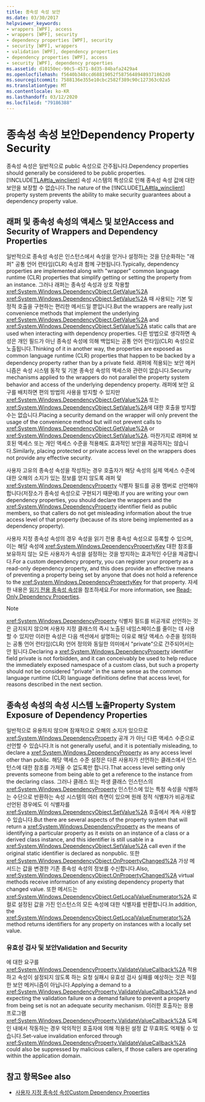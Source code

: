 ```yaml
---
title: 종속성 속성 보안
ms.date: 03/30/2017
helpviewer_keywords:
- wrappers [WPF], access
- wrappers [WPF], security
- dependency properties [WPF], security
- security [WPF], wrappers
- validation [WPF], dependency properties
- dependency properties [WPF], access
- security [WPF], dependency properties
ms.assetid: d10150ec-90c5-4571-8d35-84bafa2429a4
ms.openlocfilehash: f5640b348ccd68819052f58756489489371862d0
ms.sourcegitcommit: 7588136e355e10cbc2582f389c90c127363c02a5
ms.translationtype: MT
ms.contentlocale: ko-KR
ms.lasthandoff: 03/12/2020
ms.locfileid: "79186388"
---
```

# <a name="dependency-property-security"></a><span data-ttu-id="ed4e7-102">종속성 속성 보안</span><span class="sxs-lookup"><span data-stu-id="ed4e7-102">Dependency Property Security</span></span>
<span data-ttu-id="ed4e7-103">종속성 속성은 일반적으로 public 속성으로 간주됩니다.</span><span class="sxs-lookup"><span data-stu-id="ed4e7-103">Dependency properties should generally be considered to be public properties.</span></span> <span data-ttu-id="ed4e7-104">[!INCLUDE[TLA#tla_winclient](../../../../includes/tlasharptla-winclient-md.md)] 속성 시스템의 특성으로 인해 종속성 속성 값에 대한 보안을 보장할 수 없습니다.</span><span class="sxs-lookup"><span data-stu-id="ed4e7-104">The nature of the [!INCLUDE[TLA#tla_winclient](../../../../includes/tlasharptla-winclient-md.md)] property system prevents the ability to make security guarantees about a dependency property value.</span></span>  

<a name="AccessSecurity"></a>
## <a name="access-and-security-of-wrappers-and-dependency-properties"></a><span data-ttu-id="ed4e7-105">래퍼 및 종속성 속성의 액세스 및 보안</span><span class="sxs-lookup"><span data-stu-id="ed4e7-105">Access and Security of Wrappers and Dependency Properties</span></span>  
 <span data-ttu-id="ed4e7-106">일반적으로 종속성 속성은 인스턴스에서 속성을 얻거나 설정하는 것을 단순화하는 "래퍼" 공통 언어 런타임(CLR) 속성과 함께 구현됩니다.</span><span class="sxs-lookup"><span data-stu-id="ed4e7-106">Typically, dependency properties are implemented along with "wrapper" common language runtime (CLR) properties that simplify getting or setting the property from an instance.</span></span> <span data-ttu-id="ed4e7-107">그러나 래퍼는 종속성 속성과 상호 작용할 <xref:System.Windows.DependencyObject.GetValue%2A> <xref:System.Windows.DependencyObject.SetValue%2A> 때 사용되는 기본 및 정적 호출을 구현하는 편리한 메서드일 뿐입니다.</span><span class="sxs-lookup"><span data-stu-id="ed4e7-107">But the wrappers are really just convenience methods that implement the underlying <xref:System.Windows.DependencyObject.GetValue%2A> and <xref:System.Windows.DependencyObject.SetValue%2A> static calls that are used when interacting with dependency properties.</span></span> <span data-ttu-id="ed4e7-108">다른 방법으로 생각하면 속성은 개인 필드가 아닌 종속성 속성에 의해 백업되는 공통 언어 런타임(CLR) 속성으로 노출됩니다.</span><span class="sxs-lookup"><span data-stu-id="ed4e7-108">Thinking of it in another way, the properties are exposed as common language runtime (CLR) properties that happen to be backed by a dependency property rather than by a private field.</span></span> <span data-ttu-id="ed4e7-109">래퍼에 적용되는 보안 메커니즘은 속성 시스템 동작 및 기본 종속성 속성의 액세스와 관련이 없습니다.</span><span class="sxs-lookup"><span data-stu-id="ed4e7-109">Security mechanisms applied to the wrappers do not parallel the property system behavior and access of the underlying dependency property.</span></span> <span data-ttu-id="ed4e7-110">래퍼에 보안 요구를 배치하면 편의 방법의 사용을 방지할 수 있지만 <xref:System.Windows.DependencyObject.GetValue%2A> 또는 <xref:System.Windows.DependencyObject.SetValue%2A>에 대한 호출을 방지할 수는 없습니다.</span><span class="sxs-lookup"><span data-stu-id="ed4e7-110">Placing a security demand on the wrapper will only prevent the usage of the convenience method but will not prevent calls to <xref:System.Windows.DependencyObject.GetValue%2A> or <xref:System.Windows.DependencyObject.SetValue%2A>.</span></span> <span data-ttu-id="ed4e7-111">마찬가지로 래퍼에 보호된 액세스 또는 개인 액세스 수준을 적용해도 효과적인 보안을 제공하지는 않습니다.</span><span class="sxs-lookup"><span data-stu-id="ed4e7-111">Similarly, placing protected or private access level on the wrappers does not provide any effective security.</span></span>  
  
 <span data-ttu-id="ed4e7-112">사용자 고유의 종속성 속성을 작성하는 경우 호출자가 해당 속성의 실제 액세스 수준에 대한 오해의 소지가 있는 정보를 얻지 않도록 래퍼 및 <xref:System.Windows.DependencyProperty> 식별자 필드를 공용 멤버로 선언해야 합니다(저장소가 종속성 속성으로 구현되기 때문에).</span><span class="sxs-lookup"><span data-stu-id="ed4e7-112">If you are writing your own dependency properties, you should declare the wrappers and the <xref:System.Windows.DependencyProperty> identifier field as public members, so that callers do not get misleading information about the true access level of that property (because of its store being implemented as a dependency property).</span></span>  
  
 <span data-ttu-id="ed4e7-113">사용자 지정 종속성 속성의 경우 속성을 읽기 전용 종속성 속성으로 등록할 수 있으며, 이는 해당 속성에 <xref:System.Windows.DependencyPropertyKey> 대한 참조를 보유하지 않는 모든 사용자가 속성을 설정하는 것을 방지하는 효과적인 수단을 제공합니다.</span><span class="sxs-lookup"><span data-stu-id="ed4e7-113">For a custom dependency property, you can register your property as a read-only dependency property, and this does provide an effective means of preventing a property being set by anyone that does not hold a reference to the <xref:System.Windows.DependencyPropertyKey> for that property.</span></span> <span data-ttu-id="ed4e7-114">자세한 내용은 [읽기 전용 종속성 속성](read-only-dependency-properties.md)을 참조하세요.</span><span class="sxs-lookup"><span data-stu-id="ed4e7-114">For more information, see [Read-Only Dependency Properties](read-only-dependency-properties.md).</span></span>  
  
> [!NOTE]
> <span data-ttu-id="ed4e7-115"><xref:System.Windows.DependencyProperty> 식별자 필드를 비공개로 선언하는 것은 금지되지 않으며 사용자 지정 클래스의 즉시 노출된 네임스페이스를 줄이는 데 사용할 수 있지만 이러한 속성은 다음 섹션에서 설명하는 이유로 해당 액세스 수준을 정의하는 공통 언어 런타임(CLR) 언어 정의와 동일한 의미에서 "private"으로 간주되어서는 안 됩니다.</span><span class="sxs-lookup"><span data-stu-id="ed4e7-115">Declaring a <xref:System.Windows.DependencyProperty> identifier field private is not forbidden, and it can conceivably be used to help reduce the immediately exposed namespace of a custom class, but such a property should not be considered "private" in the same sense as the common language runtime (CLR) language definitions define that access level, for reasons described in the next section.</span></span>  
  
<a name="PropertySystemExposure"></a>
## <a name="property-system-exposure-of-dependency-properties"></a><span data-ttu-id="ed4e7-116">종속성 속성의 속성 시스템 노출</span><span class="sxs-lookup"><span data-stu-id="ed4e7-116">Property System Exposure of Dependency Properties</span></span>  
 <span data-ttu-id="ed4e7-117">일반적으로 유용하지 않으며 잠재적으로 오해의 소지가 있으므로 <xref:System.Windows.DependencyProperty> 공개 가 아닌 다른 액세스 수준으로 선언할 수 있습니다.</span><span class="sxs-lookup"><span data-stu-id="ed4e7-117">It is not generally useful, and it is potentially misleading, to declare a <xref:System.Windows.DependencyProperty> as any access level other than public.</span></span> <span data-ttu-id="ed4e7-118">해당 액세스 수준 설정은 다른 사용자가 선언하는 클래스에서 인스턴스에 대한 참조를 가져올 수 없도록만 합니다.</span><span class="sxs-lookup"><span data-stu-id="ed4e7-118">That access level setting only prevents someone from being able to get a reference to the instance from the declaring class.</span></span> <span data-ttu-id="ed4e7-119">그러나 클래스 또는 파생 클래스 인스턴스의 <xref:System.Windows.DependencyProperty> 인스턴스에 있는 특정 속성을 식별하는 수단으로 반환하는 속성 시스템의 여러 측면이 있으며 원래 정적 식별자가 비공개로 선언된 경우에도 이 식별자를 <xref:System.Windows.DependencyObject.SetValue%2A> 호출에서 계속 사용할 수 있습니다.</span><span class="sxs-lookup"><span data-stu-id="ed4e7-119">But there are several aspects of the property system that will return a <xref:System.Windows.DependencyProperty> as the means of identifying a particular property as it exists on an instance of a class or a derived class instance, and this identifier is still usable in a <xref:System.Windows.DependencyObject.SetValue%2A> call even if the original static identifier is declared as nonpublic.</span></span> <span data-ttu-id="ed4e7-120">또한 <xref:System.Windows.DependencyObject.OnPropertyChanged%2A> 가상 메서드는 값을 변경한 기존 종속성 속성의 정보를 수신합니다.</span><span class="sxs-lookup"><span data-stu-id="ed4e7-120">Also, <xref:System.Windows.DependencyObject.OnPropertyChanged%2A> virtual methods receive information of any existing dependency property that changed value.</span></span> <span data-ttu-id="ed4e7-121">또한 메서드는 <xref:System.Windows.DependencyObject.GetLocalValueEnumerator%2A> 로컬로 설정된 값을 가진 인스턴스의 모든 속성에 대한 식별자를 반환합니다.</span><span class="sxs-lookup"><span data-stu-id="ed4e7-121">In addition, the <xref:System.Windows.DependencyObject.GetLocalValueEnumerator%2A> method returns identifiers for any property on instances with a locally set value.</span></span>  
  
### <a name="validation-and-security"></a><span data-ttu-id="ed4e7-122">유효성 검사 및 보안</span><span class="sxs-lookup"><span data-stu-id="ed4e7-122">Validation and Security</span></span>  
 <span data-ttu-id="ed4e7-123">에 대한 요구를 <xref:System.Windows.DependencyProperty.ValidateValueCallback%2A> 적용하고 속성이 설정되지 않도록 하는 요청 실패시 유효성 검사 실패를 예상하는 것은 적절한 보안 메커니즘이 아닙니다.</span><span class="sxs-lookup"><span data-stu-id="ed4e7-123">Applying a demand to a <xref:System.Windows.DependencyProperty.ValidateValueCallback%2A> and expecting the validation failure on a demand failure to prevent a property from being set is not an adequate security mechanism.</span></span> <span data-ttu-id="ed4e7-124">이러한 호출자는 응용 프로그램 <xref:System.Windows.DependencyProperty.ValidateValueCallback%2A> 도메인 내에서 작동하는 경우 악의적인 호출자에 의해 적용된 설정 값 무효화도 억제될 수 있습니다.</span><span class="sxs-lookup"><span data-stu-id="ed4e7-124">Set-value invalidation enforced through <xref:System.Windows.DependencyProperty.ValidateValueCallback%2A> could also be suppressed by malicious callers, if those callers are operating within the application domain.</span></span>  
  
## <a name="see-also"></a><span data-ttu-id="ed4e7-125">참고 항목</span><span class="sxs-lookup"><span data-stu-id="ed4e7-125">See also</span></span>

- [<span data-ttu-id="ed4e7-126">사용자 지정 종속성 속성</span><span class="sxs-lookup"><span data-stu-id="ed4e7-126">Custom Dependency Properties</span></span>](custom-dependency-properties.md)
